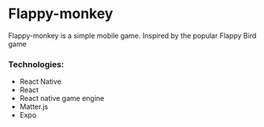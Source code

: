 # Flappy-monkey
Flappy-monkey is a simple mobile game.
Inspired by the popular Flappy Bird game

<h3>Technologies:</h3>
<ul>
  <li>React Native</li>
  <li>React</li>
  <li>React native game engine</li>
  <li>Matter.js</li>
  <li>Expo</li>
</ul>
